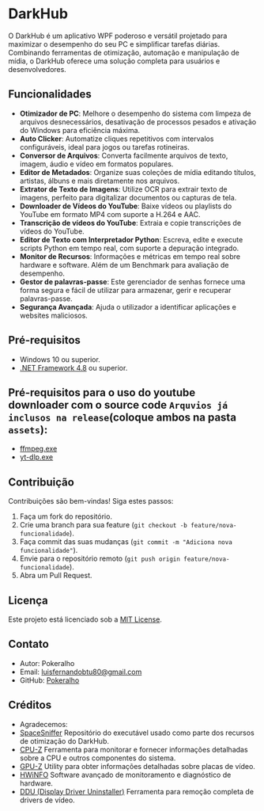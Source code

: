 # DarkHub

O DarkHub é um aplicativo WPF poderoso e versátil projetado para maximizar o desempenho do seu PC e simplificar tarefas diárias. Combinando ferramentas de otimização,
automação e manipulação de mídia, o DarkHub oferece uma solução completa para usuários e desenvolvedores.

## Funcionalidades
- **Otimizador de PC**: Melhore o desempenho do sistema com limpeza de arquivos desnecessários, desativação de processos pesados e ativação do Windows para eficiência máxima.
- **Auto Clicker**: Automatize cliques repetitivos com intervalos configuráveis, ideal para jogos ou tarefas rotineiras.
- **Conversor de Arquivos**: Converta facilmente arquivos de texto, imagem, áudio e vídeo em formatos populares.
- **Editor de Metadados**: Organize suas coleções de mídia editando títulos, artistas, álbuns e mais diretamente nos arquivos.
- **Extrator de Texto de Imagens**: Utilize OCR para extrair texto de imagens, perfeito para digitalizar documentos ou capturas de tela.
- **Downloader de Vídeos do YouTube**: Baixe vídeos ou playlists do YouTube em formato MP4 com suporte a H.264 e AAC.
- **Transcrição de vídeos do YouTube**: Extraia e copie transcrições de vídeos do YouTube.
- **Editor de Texto com Interpretador Python**: Escreva, edite e execute scripts Python em tempo real, com suporte a depuração integrado.
- **Monitor de Recursos**: Informações e métricas em tempo real sobre hardware e software. Além de um Benchmark para avaliação de desempenho.
- **Gestor de palavras-passe**: Este gerenciador de senhas fornece uma forma segura e fácil de utilizar para armazenar, gerir e recuperar palavras-passe.
- **Segurança Avançada**: Ajuda o utilizador a identificar aplicações e websites maliciosos.

## Pré-requisitos
- Windows 10 ou superior.
- [.NET Framework 4.8](https://dotnet.microsoft.com/download/dotnet-framework) ou superior.

## Pré-requisitos para o uso do youtube downloader com o source code `Arquvios já inclusos na release`(coloque ambos na pasta `assets`):
- [ffmpeg.exe](https://www.gyan.dev/ffmpeg/builds/#release-builds)
- [yt-dlp.exe](https://github.com/yt-dlp/yt-dlp/releases/)

## Contribuição
Contribuições são bem-vindas! Siga estes passos:
1. Faça um fork do repositório.
2. Crie uma branch para sua feature (`git checkout -b feature/nova-funcionalidade`).
3. Faça commit das suas mudanças (`git commit -m "Adiciona nova funcionalidade"`).
4. Envie para o repositório remoto (`git push origin feature/nova-funcionalidade`).
5. Abra um Pull Request.

## Licença
Este projeto está licenciado sob a [MIT License](LICENSE).


## Contato
- Autor: Pokeralho
- Email: luisfernandobtu80@gmail.com
- GitHub: [Pokeralho](https://github.com/Pokeralho)


## Créditos
- Agradecemos:
- [SpaceSniffer](https://github.com/redtrillix/SpaceSniffer) Repositório do executável usado como parte dos recursos de otimização do DarkHub.
- [CPU-Z](https://www.cpuid.com/softwares/cpu-z.html) Ferramenta para monitorar e fornecer informações detalhadas sobre a CPU e outros componentes do sistema.
- [GPU-Z](https://www.techpowerup.com/gpuz/) Utility para obter informações detalhadas sobre placas de vídeo.
- [HWiNFO](https://www.hwinfo.com/) Software avançado de monitoramento e diagnóstico de hardware.
- [DDU (Display Driver Uninstaller)](https://www.wagnardsoft.com/display-driver-uninstaller-ddu-) Ferramenta para remoção completa de drivers de vídeo.
